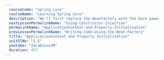 ```yaml
---
  courseCode: "spring_core"
  courseName: "Learning Spring Core"
  description: "We'll first replace the BeanFactory with the more powerful ApplicationContext. We'll then make Spring initialize a property of an object by specifying the value in the configuration XML."
  nextLessonPermalinkName: "Using-Constructor-Injection"
  permalinkName: "ApplicationContext-and-Property-Initialization"
  prevLessonPermalinkName: "Writing-Code-Using-the-Bean-Factory"
  title: "ApplicationContext and Property Initialization"
  unitSlNo: "1.5"
  youtube: "ZxLaEovze3M"
  duration: 457
---
```

